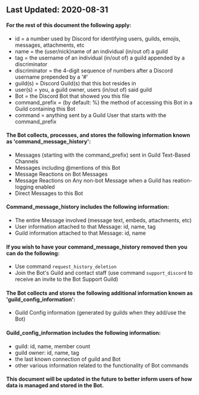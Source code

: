 ## Last Updated: 2020-08-31

#### For the rest of this document the following apply:
- id = a number used by Discord for identifying users, guilds, emojis, messages, attachments, etc
- name = the (user/nick)name of an individual (in/out of) a guild
- tag = the username of an individual (in/out of) a guild appended by a discriminator
- discriminator = the 4-digit sequence of numbers after a Discord username prepended by a '#'
- guild(s) = Discord Guild(s) that this bot resides in
- user(s) = you, a guild owner, users (in/out of) said guild
- Bot = the Discord Bot that showed you this file
- command_prefix = (by default: %) the method of accessing this Bot in a Guild containing this Bot
- command = anything sent by a Guild User that starts with the command_prefix

#### The Bot collects, processes, and stores the following information known as 'command_message_history':
- Messages (starting with the command_prefix) sent in Guild Text-Based Channels
- Messages including @mentions of this Bot
- Message Reactions on Bot Messages
- Message Reactions on Any non-bot Message when a Guild has reation-logging enabled
- Direct Messages to this Bot

#### Command_message_history includes the following information:
- The entire Message involved (message text, embeds, attachments, etc)
- User information attached to that Message: id, name, tag
- Guild information attached to that Message: id, name

#### If you wish to have your command_message_history removed then you can do the following:
- Use command `request_history_deletion`
- Join the Bot's Guild and contact staff (use command `support_discord` to receive an invite to the Bot Support Guild)

#### The Bot collects and stores the following additional information known as 'guild_config_information':
- Guild Config information (generated by guilds when they add/use the Bot)

#### Guild_config_information includes the following information:
- guild: id, name, member count
- guild owner: id, name, tag
- the last known connection of guild and Bot
- other various information related to the functionality of Bot commands

#### This document will be updated in the future to better inform users of how data is managed and stored in the Bot.
